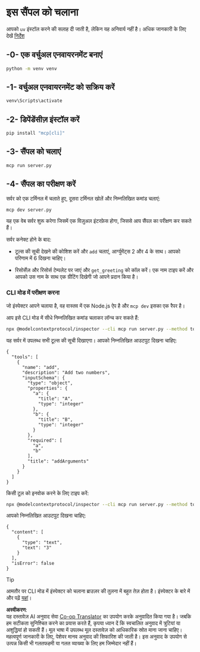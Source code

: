 <!--
CO_OP_TRANSLATOR_METADATA:
{
  "original_hash": "d26f746e21775c30b4d7ed97962b24df",
  "translation_date": "2025-08-11T11:52:09+00:00",
  "source_file": "03-GettingStarted/01-first-server/solution/python/README.md",
  "language_code": "hi"
}
-->
# इस सैंपल को चलाना

आपको `uv` इंस्टॉल करने की सलाह दी जाती है, लेकिन यह अनिवार्य नहीं है। अधिक जानकारी के लिए देखें [निर्देश](https://docs.astral.sh/uv/#highlights)

## -0- एक वर्चुअल एनवायरनमेंट बनाएं

```bash
python -m venv venv
```

## -1- वर्चुअल एनवायरनमेंट को सक्रिय करें

```bash
venv\Scripts\activate
```

## -2- डिपेंडेंसीज़ इंस्टॉल करें

```bash
pip install "mcp[cli]"
```

## -3- सैंपल को चलाएं

```bash
mcp run server.py
```

## -4- सैंपल का परीक्षण करें

सर्वर को एक टर्मिनल में चलाते हुए, दूसरा टर्मिनल खोलें और निम्नलिखित कमांड चलाएं:

```bash
mcp dev server.py
```

यह एक वेब सर्वर शुरू करेगा जिसमें एक विज़ुअल इंटरफ़ेस होगा, जिससे आप सैंपल का परीक्षण कर सकते हैं।

सर्वर कनेक्ट होने के बाद:

- टूल्स की सूची देखने की कोशिश करें और `add` चलाएं, आर्ग्युमेंट्स 2 और 4 के साथ। आपको परिणाम में 6 दिखना चाहिए।

- रिसोर्सेज़ और रिसोर्स टेम्पलेट पर जाएं और `get_greeting` को कॉल करें। एक नाम टाइप करें और आपको उस नाम के साथ एक ग्रीटिंग दिखेगी जो आपने प्रदान किया है।

### CLI मोड में परीक्षण करना

जो इंस्पेक्टर आपने चलाया है, वह वास्तव में एक Node.js ऐप है और `mcp dev` इसका एक रैपर है।

आप इसे CLI मोड में सीधे निम्नलिखित कमांड चलाकर लॉन्च कर सकते हैं:

```bash
npx @modelcontextprotocol/inspector --cli mcp run server.py --method tools/list
```

यह सर्वर में उपलब्ध सभी टूल्स की सूची दिखाएगा। आपको निम्नलिखित आउटपुट दिखना चाहिए:

```text
{
  "tools": [
    {
      "name": "add",
      "description": "Add two numbers",
      "inputSchema": {
        "type": "object",
        "properties": {
          "a": {
            "title": "A",
            "type": "integer"
          },
          "b": {
            "title": "B",
            "type": "integer"
          }
        },
        "required": [
          "a",
          "b"
        ],
        "title": "addArguments"
      }
    }
  ]
}
```

किसी टूल को इनवोक करने के लिए टाइप करें:

```bash
npx @modelcontextprotocol/inspector --cli mcp run server.py --method tools/call --tool-name add --tool-arg a=1 --tool-arg b=2
```

आपको निम्नलिखित आउटपुट दिखना चाहिए:

```text
{
  "content": [
    {
      "type": "text",
      "text": "3"
    }
  ],
  "isError": false
}
```

> [!TIP]
> आमतौर पर CLI मोड में इंस्पेक्टर को चलाना ब्राउज़र की तुलना में बहुत तेज़ होता है। इंस्पेक्टर के बारे में और पढ़ें [यहां](https://github.com/modelcontextprotocol/inspector)।

**अस्वीकरण**:  
यह दस्तावेज़ AI अनुवाद सेवा [Co-op Translator](https://github.com/Azure/co-op-translator) का उपयोग करके अनुवादित किया गया है। जबकि हम सटीकता सुनिश्चित करने का प्रयास करते हैं, कृपया ध्यान दें कि स्वचालित अनुवाद में त्रुटियां या अशुद्धियां हो सकती हैं। मूल भाषा में उपलब्ध मूल दस्तावेज़ को आधिकारिक स्रोत माना जाना चाहिए। महत्वपूर्ण जानकारी के लिए, पेशेवर मानव अनुवाद की सिफारिश की जाती है। इस अनुवाद के उपयोग से उत्पन्न किसी भी गलतफहमी या गलत व्याख्या के लिए हम जिम्मेदार नहीं हैं।